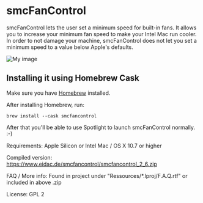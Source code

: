 # smcFanControl

smcFanControl lets the user set a minimum speed for built-in fans. It allows you to increase your minimum fan speed to make your Intel Mac run cooler. In order to not damage your machine, smcFanControl does not let you set a minimum speed to a value below Apple's defaults.

![My image](https://www.eidac.de/smc_screenshot.png)


## Installing it using Homebrew Cask

Make sure you have [Homebrew](https://brew.sh/) installed.

After installing Homebrew, run:

```
brew install --cask smcfancontrol
```

After that you'll be able to use Spotlight to launch smcFanControl normally. :-)


Requirements: Apple Silicon or Intel Mac / OS X 10.7 or higher 


Compiled version: https://www.eidac.de/smcfancontrol/smcfancontrol_2_6.zip

FAQ / More info: Found in project under "Ressources/*.lproj/F.A.Q.rtf" or included in above .zip

License: GPL 2

